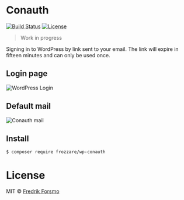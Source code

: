 # Conauth

[![Build Status](https://travis-ci.org/frozzare/wp-conauth.svg?branch=master)](https://travis-ci.org/frozzare/wp-conauth)
[![License](https://img.shields.io/packagist/l/frozzare/wp-conauth.svg)](https://packagist.org/packages/frozzare/wp-conauth)

> Work in progress

Signing in to WordPress by link sent to your email. The link will expire in fifteen minutes and can only be used once.

## Login page

![WordPress Login](https://cloud.githubusercontent.com/assets/14610/10332389/2596b6a2-6cdd-11e5-8ab8-5603233f28c9.png)

## Default mail
![Conauth mail](https://cloud.githubusercontent.com/assets/14610/10332348/fb4863a0-6cdc-11e5-983c-85455194886d.png)

## Install

```
$ composer require frozzare/wp-conauth
```

# License

MIT © [Fredrik Forsmo](https://github.com/frozzare)
